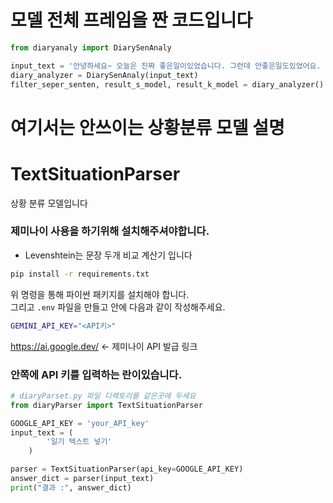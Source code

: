 # 모델 전체 프레임을 짠 코드입니다

```python
from diaryanaly import DiarySenAnaly

input_text = '안녕하세요~ 오늘은 진짜 좋은일이있었습니다. 그런데 안좋은일도있었어요. 코드를 짜는데 집중이 하나도안되네..'
diary_analyzer = DiarySenAnaly(input_text)
filter_seper_senten, result_s_model, result_k_model = diary_analyzer()
```

# 여기서는 안쓰이는 상황분류 모델 설명
# TextSituationParser
상황 분류 모델입니다

### 제미나이 사용을 하기위해 설치해주셔야합니다.
-  Levenshtein는 문장 두개 비교 계산기 입니다

```bash
pip install -r requirements.txt
```
위 명령을 통해 파이썬 패키지를 설치해야 합니다.  
그리고 `.env` 파일을 만들고 안에 다음과 같이 작성해주세요.

```bash
GEMINI_API_KEY="<API키>"
```

https://ai.google.dev/ <- 제미나이 API 발급 링크
### 안쪽에 API 키를 입력하는 란이있습니다.
```python
# diaryParset.py 파일 디렉토리를 같은곳에 두세요
from diaryParser import TextSituationParser

GOOGLE_API_KEY = 'your_API_key'
input_text = (
        '일기 텍스트 넣기'
    )

parser = TextSituationParser(api_key=GOOGLE_API_KEY)
answer_dict = parser(input_text)
print("결과 :", answer_dict)

```
